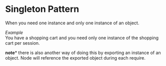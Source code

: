 # Singleton Pattern
When you need one instance and only one instance of an object.

_Example_  
You have a shopping cart and you need only one instance of the shopping cart per session.

**note*** there is also another way of doing this by exporting an instance of an object. Node will reference the exported object during each require.